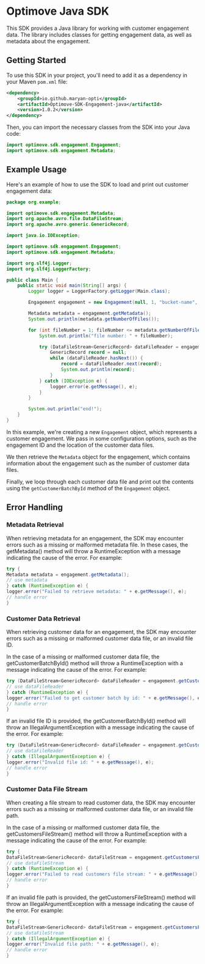 # Optimove Java SDK

This SDK provides a Java library for working with customer engagement data. The library includes classes for getting engagement data, as well as metadata about the engagement.

## Getting Started

To use this SDK in your project, you'll need to add it as a dependency in your Maven `pom.xml` file:

```xml
<dependency>
    <groupId>io.github.maryan-opti</groupId>
    <artifactId>Optimove-SDK-Engagement-java</artifactId>
    <version>1.0.2</version>
</dependency>
```
Then, you can import the necessary classes from the SDK into your Java code:

```java
import optimove.sdk.engagement.Engagement;
import optimove.sdk.engagement.Metadata;
```

## Example Usage
Here's an example of how to use the SDK to load and print out customer engagement data:

```java
package org.example;

import optimove.sdk.engagement.Metadata;
import org.apache.avro.file.DataFileStream;
import org.apache.avro.generic.GenericRecord;

import java.io.IOException;

import optimove.sdk.engagement.Engagement;
import optimove.sdk.engagement.Metadata;

import org.slf4j.Logger;
import org.slf4j.LoggerFactory;

public class Main {
    public static void main(String[] args) {
        Logger logger = LoggerFactory.getLogger(Main.class);

        Engagement engagement = new Engagement(null, 1, "bucket-name", "customers-folder/customers", "metadata-path/metadata_287934", logger);

        Metadata metadata = engagement.getMetadata();
        System.out.println(metadata.getNumberOfFiles());

        for (int fileNumber = 1; fileNumber <= metadata.getNumberOfFiles(); fileNumber++) {
            System.out.println("file number: " + fileNumber);

            try (DataFileStream<GenericRecord> dataFileReader = engagement.getCustomerBatchById(fileNumber)) {
                GenericRecord record = null;
                while (dataFileReader.hasNext()) {
                    record = dataFileReader.next(record);
                    System.out.println(record);
                }
            } catch (IOException e) {
                logger.error(e.getMessage(), e);
            }
        }

        System.out.println("end!");
    }
}
```

In this example, we're creating a new `Engagement` object, which represents a customer engagement. We pass in some configuration options, such as the engagement ID and the location of the customer data files.

We then retrieve the `Metadata` object for the engagement, which contains information about the engagement such as the number of customer data files.

Finally, we loop through each customer data file and print out the contents using the `getCustomerBatchById` method of the `Engagement` object.

## Error Handling
### Metadata Retrieval
When retrieving metadata for an engagement, the SDK may encounter errors such as a missing or malformed metadata file. In these cases, the getMetadata() method will throw a RuntimeException with a message indicating the cause of the error. For example:


```java
try {
Metadata metadata = engagement.getMetadata();
// use metadata
} catch (RuntimeException e) {
logger.error("Failed to retrieve metadata: " + e.getMessage(), e);
// handle error
}
```
### Customer Data Retrieval
When retrieving customer data for an engagement, the SDK may encounter errors such as a missing or malformed customer data file, or an invalid file ID.

In the case of a missing or malformed customer data file, the getCustomerBatchById() method will throw a RuntimeException with a message indicating the cause of the error. For example:


```java
try (DataFileStream<GenericRecord> dataFileReader = engagement.getCustomerBatchById(fileNumber)) {
// use dataFileReader
} catch (RuntimeException e) {
logger.error("Failed to get customer batch by id: " + e.getMessage(), e);
// handle error
}
```
If an invalid file ID is provided, the getCustomerBatchById() method will throw an IllegalArgumentException with a message indicating the cause of the error. For example:


```java
try (DataFileStream<GenericRecord> dataFileReader = engagement.getCustomerBatchById(-1)) {
// use dataFileReader
} catch (IllegalArgumentException e) {
logger.error("Invalid file id: " + e.getMessage(), e);
// handle error
}
```
### Customer Data File Stream
When creating a file stream to read customer data, the SDK may encounter errors such as a missing or malformed customer data file, or an invalid file path.

In the case of a missing or malformed customer data file, the getCustomersFileStream() method will throw a RuntimeException with a message indicating the cause of the error. For example:


```java
try {
DataFileStream<GenericRecord> dataFileStream = engagement.getCustomersFileStream("customers_file1.avro");
// use dataFileStream
} catch (RuntimeException e) {
logger.error("Failed to read customers file stream: " + e.getMessage(), e);
// handle error
}
```
If an invalid file path is provided, the getCustomersFileStream() method will throw an IllegalArgumentException with a message indicating the cause of the error. For example:


```java
try {
DataFileStream<GenericRecord> dataFileStream = engagement.getCustomersFileStream(null);
// use dataFileStream
} catch (IllegalArgumentException e) {
logger.error("Invalid file path: " + e.getMessage(), e);
// handle error
}
```